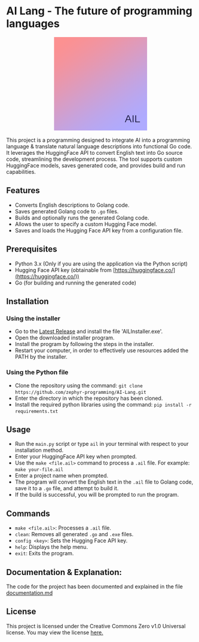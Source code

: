 # AI Lang - The future of programming languages

<p align="center">
  <img src="logo.PNG"/>
</p>

This project is a programming designed to integrate AI into a programming language & translate natural language descriptions into functional Go code. It leverages the HuggingFace API to convert English text into Go source code, streamlining the development process. The tool supports custom HuggingFace models, saves generated code, and provides build and run capabilities.

## Features

*   Converts English descriptions to Golang code.
*   Saves generated Golang code to `.go` files.
*   Builds and optionally runs the generated Golang code.
*   Allows the user to specify a custom Hugging Face model.
*   Saves and loads the Hugging Face API key from a configuration file.

## Prerequisites

*   Python 3.x (Only if you are using the application via the Python script)
*   Hugging Face API key (obtainable from [https://huggingface.co/](https://huggingface.co/))
*   Go (for building and running the generated code)

## Installation

### Using the installer

*   Go to the [Latest Release](https://github.com/zephyr-programming/AI-Lang/releases/tag/Installer) and install the file 'AILInstaller.exe'.
*   Open the downloaded installer program.
*   Install the program by following the steps in the installer.
*   Restart your computer, in order to effectively use resources added the PATH by the installer.

### Using the Python file

*   Clone the repository using the command: `git clone https://github.com/zephyr-programming/AI-Lang.git`
*   Enter the directory in which the repository has been cloned.
*   Install the required python libraries using the command: `pip install -r requirements.txt`

## Usage

*  Run the `main.py` script or type `ail` in your terminal with respect to your installation method.
*  Enter your HuggingFace API key when prompted.
*  Use the `make <file.ail>` command to process a `.ail` file.  For example: `make your-file.ail`
*  Enter a project name when prompted.
*  The program will convert the English text in the `.ail` file to Golang code, save it to a `.go` file, and attempt to build it.
*  If the build is successful, you will be prompted to run the program.

## Commands

*   `make <file.ail>`: Processes a `.ail` file.
*   `clean`: Removes all generated `.go` and `.exe` files.
*   `config <key>`: Sets the Hugging Face API key.
*   `help`: Displays the help menu.
*   `exit`: Exits the program.

## Documentation & Explanation:

The code for the project has been documented and explained in the file [documentation.md](https://github.com/zephyr-programming/AI-Lang/blob/main/documentation.md)

## License

This project is licensed under the Creative Commons Zero v1.0 Universal license. You may view the license [here.](https://github.com/zephyr-programming/AI-Lang/blob/main/LICENSE)
